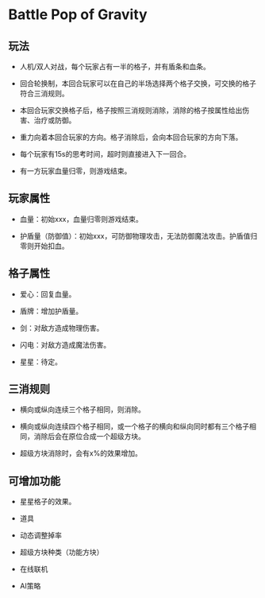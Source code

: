 # Battle Pop of Gravity

## 玩法

- 人机/双人对战，每个玩家占有一半的格子，并有盾条和血条。

- 回合轮换制，本回合玩家可以在自己的半场选择两个格子交换，可交换的格子符合三消规则。

- 本回合玩家交换格子后，格子按照三消规则消除，消除的格子按属性给出伤害、治疗或防御。

- 重力向着本回合玩家的方向。格子消除后，会向本回合玩家的方向下落。

- 每个玩家有15s的思考时间，超时则直接进入下一回合。

- 有一方玩家血量归零，则游戏结束。

## 玩家属性

- 血量：初始xxx，血量归零则游戏结束。

- 护盾量（防御值）：初始xxx，可防御物理攻击，无法防御魔法攻击。护盾值归零则开始扣血。

## 格子属性

- 爱心：回复血量。

- 盾牌：增加护盾量。

- 剑：对敌方造成物理伤害。

- 闪电：对敌方造成魔法伤害。

- 星星：待定。

## 三消规则

- 横向或纵向连续三个格子相同，则消除。

- 横向或纵向连续四个格子相同，或一个格子的横向和纵向同时都有三个格子相同，消除后会在原位合成一个超级方块。

- 超级方块消除时，会有x%的效果增加。

## 可增加功能

- 星星格子的效果。

- 道具

- 动态调整掉率

- 超级方块种类（功能方块）

- 在线联机

- AI策略
